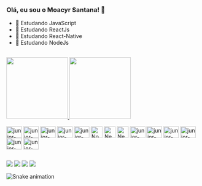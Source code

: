 ### Olá, eu sou o Moacyr Santana! 👋

- 🌱 Estudando JavaScript
- 🌱 Estudando ReactJs
- 🌱 Estudando React-Native
- 🌱 Estudando NodeJs

##

<div>
  <a href="https://github.com/juniorvilasboas">
    <img height="160em" src="https://github-readme-stats.vercel.app/api?username=juniorvilasboas&show_icons=true&theme=dracula&include_all_commits=true&count_private=true" />
    <img height="160em" src="https://github-readme-stats.vercel.app/api/top-langs/?username=juniorvilasboas&layout=compact&langs_count=16&theme=dracula" />
  </a>
</div>

<!-- https://devicon.dev/ -->
<div style="display: inline_block"><br>
  <img align="center" alt="junior-HTML" height="30" width="40" src="https://cdn.jsdelivr.net/gh/devicons/devicon/icons/html5/html5-original.svg" />
  <img align="center" alt="junior-CSS" height="30" width="40" src="https://cdn.jsdelivr.net/gh/devicons/devicon/icons/css3/css3-original.svg" />
  <img align="center" alt="junior-Js" height="30" width="40" src="https://cdn.jsdelivr.net/gh/devicons/devicon/icons/javascript/javascript-original.svg" />
  <img align="center" alt="junior-React" height="30" width="40" src="https://cdn.jsdelivr.net/gh/devicons/devicon/icons/react/react-original.svg" />
  <img align="center" alt="junior-TypeScript" height="30" width="40" src="https://cdn.jsdelivr.net/gh/devicons/devicon/icons/typescript/typescript-original.svg" />
  <img align="center" alt="Node.js" height="30 width="40px" src="https://cdn.jsdelivr.net/gh/devicons/devicon/icons/nodejs/nodejs-original.svg" />
  <img align="center" alt="Next.js" height="30 width="40px" src="https://cdn.jsdelivr.net/gh/devicons/devicon/icons/nextjs/nextjs-original-wordmark.svg" />
  <img align="center" alt="Nest.js" height="30 width="40px" src="https://cdn.jsdelivr.net/gh/devicons/devicon/icons/nestjs/nestjs-plain-wordmark.svg" />
  <img align="center" alt="junior-Python" height="30" width="40" src="https://cdn.jsdelivr.net/gh/devicons/devicon/icons/python/python-original.svg" />
  <img align="center" alt="junior-Php" height="30" width="40" src="https://cdn.jsdelivr.net/gh/devicons/devicon/icons/php/php-original.svg" />
  <img align="center" alt="junior-Git" height="30" width="40" src="https://cdn.jsdelivr.net/gh/devicons/devicon/icons/git/git-original.svg" />
  <img align="center" alt="junior-SQLServer" height="30" width="40" src="https://cdn.jsdelivr.net/gh/devicons/devicon/icons/microsoftsqlserver/microsoftsqlserver-plain.svg" />
  <img align="center" alt="junior-MySQL" height="30" width="40" src="https://cdn.jsdelivr.net/gh/devicons/devicon/icons/mysql/mysql-original.svg" />
  <img align="center" alt="junior-Mongo" height="30" width="40" src="https://cdn.jsdelivr.net/gh/devicons/devicon/icons/mongodb/mongodb-original.svg" />
</div>

##

<!-- https://dev.to/envoy_/150-badges-for-github-pnk -->
<div>
  <a href="https://www.youtube.com/channel/UCnDyM9jpUmhx2ej6R3GrLXA" target="_blank"><img src="https://img.shields.io/badge/YouTube-FF0000?style=for-the-badge&logo=youtube&logoColor=white"></a>
  <a href="https://www.instagram.com/moacyr.santana" target="_blank"><img src="https://img.shields.io/badge/Instagram-E4405F?style=for-the-badge&logo=instagram&logoColor=white"></a>
  <a href="https://www.linkedin.com/in/moacyrsantana" target="_blank"><img src="https://img.shields.io/badge/LinkedIn-0077B5?style=for-the-badge&logo=linkedin&logoColor=white"></a>
  <a href="mailto:junior.vilasboas@gmail.com"><img src="https://img.shields.io/badge/Gmail-D14836?style=for-the-badge&logo=gmail&logoColor=white"></a>
  
  ![Snake animation](https://github.com/juniorvilasboas/juniorvilasboas/blob/output/github-contribution-grid-snake.svg)
  
</div>
